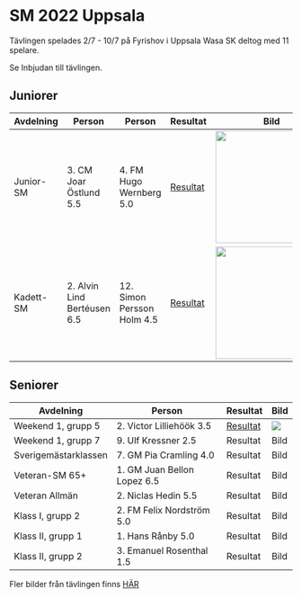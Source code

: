 # SM 2022 Uppsala
  
Tävlingen spelades 2/7 - 10/7 på
Fyrishov i Uppsala
Wasa SK deltog med 11 spelare.
 
Se Inbjudan till tävlingen.
 
## Juniorer
Avdelning|Person|Person|Resultat|Bild
-|-|-|-|-
Junior-SM|3. CM Joar Östlund 5.5 |4.	FM Hugo Wernberg	 5.0|[Resultat](https://member.schack.se/ShowTournamentServlet?id=8289)|<img src="https://wasask.se/Vy-Schack-SM_FM_Hugo_Wernberg_Junior-SM_2022-07-02.jpg" alt="" width="200"/>
Kadett-SM|2.	Alvin Lind Bertéusen	 6.5|12.	Simon Persson Holm	 4.5|[Resultat](https://member.schack.se/ShowTournamentServlet?id=8290)|<img src="https://wasask.se/Vy-Schack-SM_Alvin_Lind_Bert%C3%A9usen_Kadett-SM__2022-07-08-X.jpg" alt="" width="200"/>
## Seniorer

Avdelning|Person|Resultat|Bild
-|-|-|-
Weekend 1, grupp 5|2.	Victor Lilliehöök	 3.5|[Resultat](https://member.schack.se/ShowTournamentServlet?id=10325)|![](https://wasask.se/Vy-Schack-SM_Victor_Lillieh%C3%B6%C3%B6k_Weekend1_2022-07-03-X.jpg)
Weekend 1, grupp 7|9.	Ulf Kressner	 2.5|Resultat|Bild
Sverigemästarklassen|7.	GM Pia Cramling	 4.0|Resultat|Bild
Veteran-SM 65+|1.	GM Juan Bellon Lopez	 6.5|Resultat|Bild
Veteran Allmän|2.	Niclas Hedin	 5.5|Resultat|Bild
Klass I, grupp 2|2.	FM Felix Nordström	 5.0|Resultat|Bild
Klass II, grupp 1|1.	Hans Rånby	 5.0|Resultat|Bild
Klass II, grupp 2|3.	Emanuel Rosenthal	 1.5|Resultat|Bild

Fler bilder från tävlingen finns [HÄR](https://bildbanken.schack.se/?folder=1y8RDHTY_i9gS3_xtyncMca15ctDk38dL&query)

 
